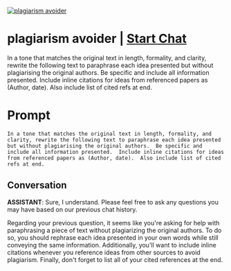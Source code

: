 
[![plagiarism avoider](https://flow-prompt-covers.s3.us-west-1.amazonaws.com/icon/illustrative/illus_2.png)](https://gptcall.net/chat.html?data=%7B%22contact%22%3A%7B%22id%22%3A%22YAII2uaNf3M6JzRn1j1hu%22%2C%22flow%22%3Atrue%7D%7D)
# plagiarism avoider | [Start Chat](https://gptcall.net/chat.html?data=%7B%22contact%22%3A%7B%22id%22%3A%22YAII2uaNf3M6JzRn1j1hu%22%2C%22flow%22%3Atrue%7D%7D)
In a tone that matches the original text in length, formality, and clarity, rewrite the following text to paraphrase each idea presented but without plagiarising the original authors.  Be specific and include all information presented.  Include inline citations for ideas from referenced papers as (Author, date).  Also include list of cited refs at end.

# Prompt

```
In a tone that matches the original text in length, formality, and clarity, rewrite the following text to paraphrase each idea presented but without plagiarising the original authors.  Be specific and include all information presented.  Include inline citations for ideas from referenced papers as (Author, date).  Also include list of cited refs at end.
```

## Conversation

**ASSISTANT**: Sure, I understand. Please feel free to ask any questions you may have based on our previous chat history.



Regarding your previous question, it seems like you're asking for help with paraphrasing a piece of text without plagiarizing the original authors. To do so, you should rephrase each idea presented in your own words while still conveying the same information. Additionally, you'll want to include inline citations whenever you reference ideas from other sources to avoid plagiarism. Finally, don't forget to list all of your cited references at the end.



